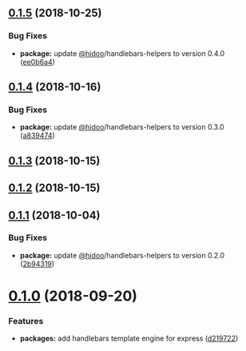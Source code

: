 <a name="0.1.5"></a>
## [0.1.5](https://github.com/hidoo/express-engine-handlebars/compare/v0.1.4...v0.1.5) (2018-10-25)


### Bug Fixes

* **package:** update [@hidoo](https://github.com/hidoo)/handlebars-helpers to version 0.4.0 ([ee0b6a4](https://github.com/hidoo/express-engine-handlebars/commit/ee0b6a4))



<a name="0.1.4"></a>
## [0.1.4](https://github.com/hidoo/express-engine-handlebars/compare/v0.1.3...v0.1.4) (2018-10-16)


### Bug Fixes

* **package:** update [@hidoo](https://github.com/hidoo)/handlebars-helpers to version 0.3.0 ([a839474](https://github.com/hidoo/express-engine-handlebars/commit/a839474))



<a name="0.1.3"></a>
## [0.1.3](https://github.com/hidoo/express-engine-handlebars/compare/v0.1.2...v0.1.3) (2018-10-15)



<a name="0.1.2"></a>
## [0.1.2](https://github.com/hidoo/express-engine-handlebars/compare/v0.1.1...v0.1.2) (2018-10-15)



<a name="0.1.1"></a>
## [0.1.1](https://github.com/hidoo/express-engine-handlebars/compare/v0.1.0...v0.1.1) (2018-10-04)


### Bug Fixes

* **package:** update [@hidoo](https://github.com/hidoo)/handlebars-helpers to version 0.2.0 ([2b94319](https://github.com/hidoo/express-engine-handlebars/commit/2b94319))



<a name="0.1.0"></a>
# [0.1.0](https://github.com/hidoo/express-engine-handlebars/compare/d219722...v0.1.0) (2018-09-20)


### Features

* **packages:** add handlebars template engine for express ([d219722](https://github.com/hidoo/express-engine-handlebars/commit/d219722))



